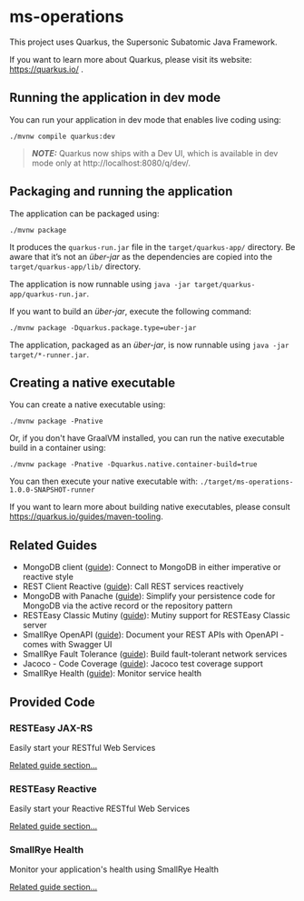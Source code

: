 # ms-operations

This project uses Quarkus, the Supersonic Subatomic Java Framework.

If you want to learn more about Quarkus, please visit its website: https://quarkus.io/ .

## Running the application in dev mode

You can run your application in dev mode that enables live coding using:
```shell script
./mvnw compile quarkus:dev
```

> **_NOTE:_**  Quarkus now ships with a Dev UI, which is available in dev mode only at http://localhost:8080/q/dev/.

## Packaging and running the application

The application can be packaged using:
```shell script
./mvnw package
```
It produces the `quarkus-run.jar` file in the `target/quarkus-app/` directory.
Be aware that it’s not an _über-jar_ as the dependencies are copied into the `target/quarkus-app/lib/` directory.

The application is now runnable using `java -jar target/quarkus-app/quarkus-run.jar`.

If you want to build an _über-jar_, execute the following command:
```shell script
./mvnw package -Dquarkus.package.type=uber-jar
```

The application, packaged as an _über-jar_, is now runnable using `java -jar target/*-runner.jar`.

## Creating a native executable

You can create a native executable using: 
```shell script
./mvnw package -Pnative
```

Or, if you don't have GraalVM installed, you can run the native executable build in a container using: 
```shell script
./mvnw package -Pnative -Dquarkus.native.container-build=true
```

You can then execute your native executable with: `./target/ms-operations-1.0.0-SNAPSHOT-runner`

If you want to learn more about building native executables, please consult https://quarkus.io/guides/maven-tooling.

## Related Guides

- MongoDB client ([guide](https://quarkus.io/guides/mongodb)): Connect to MongoDB in either imperative or reactive style
- REST Client Reactive ([guide](https://quarkus.io/guides/rest-client-reactive)): Call REST services reactively
- MongoDB with Panache ([guide](https://quarkus.io/guides/mongodb-panache)): Simplify your persistence code for MongoDB via the active record or the repository pattern
- RESTEasy Classic Mutiny ([guide](https://quarkus.io/guides/resteasy#reactive)): Mutiny support for RESTEasy Classic server
- SmallRye OpenAPI ([guide](https://quarkus.io/guides/openapi-swaggerui)): Document your REST APIs with OpenAPI - comes with Swagger UI
- SmallRye Fault Tolerance ([guide](https://quarkus.io/guides/microprofile-fault-tolerance)): Build fault-tolerant network services
- Jacoco - Code Coverage ([guide](https://quarkus.io/guides/tests-with-coverage)): Jacoco test coverage support
- SmallRye Health ([guide](https://quarkus.io/guides/microprofile-health)): Monitor service health

## Provided Code

### RESTEasy JAX-RS

Easily start your RESTful Web Services

[Related guide section...](https://quarkus.io/guides/getting-started#the-jax-rs-resources)

### RESTEasy Reactive

Easily start your Reactive RESTful Web Services

[Related guide section...](https://quarkus.io/guides/getting-started-reactive#reactive-jax-rs-resources)

### SmallRye Health

Monitor your application's health using SmallRye Health

[Related guide section...](https://quarkus.io/guides/smallrye-health)
